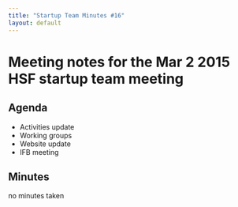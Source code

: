 ```yaml
---
title: "Startup Team Minutes #16"
layout: default
---
```


# Meeting notes for the Mar 2 2015 HSF startup team meeting

## Agenda

 - Activities update
 - Working groups
 - Website update
 - IFB meeting

## Minutes

no minutes taken
